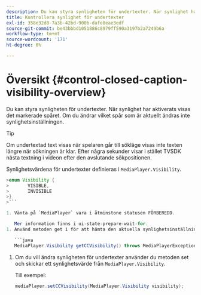 ```yaml
---
description: Du kan styra synligheten för undertexter. När synlighet har aktiverats visas det markerade spåret. Om du ändrar vilket spår som är aktuellt ändras inte synlighetsinställningen.
title: Kontrollera synlighet för undertexter
exl-id: 358e32d8-7a3b-42bd-900b-dafe8eae3edf
source-git-commit: be43bbbd1051886c8979ff590a3197b2a7249b6a
workflow-type: tm+mt
source-wordcount: '171'
ht-degree: 0%

---
```


# Översikt {#control-closed-caption-visibility-overview}

Du kan styra synligheten för undertexter. När synlighet har aktiverats visas det markerade spåret. Om du ändrar vilket spår som är aktuellt ändras inte synlighetsinställningen.

>[!TIP]
>
>Om undertextad text visas när spelaren går till sökläge visas inte texten längre när sökningen är klar. Efter några sekunder visar i stället TVSDK nästa textning i videon efter den avslutande sökpositionen.
>
>Synlighetsvärdena för undertexter definieras i `MediaPlayer.Visibility`.
>
>
```java
>enum Visibility {  
>       VISIBLE,  
>       INVISIBLE 
>}
>```

1. Vänta på `MediaPlayer` vara i åtminstone statusen FÖRBEREDD.

   Mer information finns i ui-state-prepare-wait-for.
1. Använd metoden get i för att hämta den aktuella synlighetsinställningen för undertexter `MediaPlayer`, som returnerar ett synlighetsvärde.

   ```java
   MediaPlayer.Visibility getCCVisibility() throws MediaPlayerException;
   ```

1. Om du vill ändra synligheten för undertexter använder du metoden set och skickar ett synlighetsvärde från `MediaPlayer.Visibility`.

   Till exempel:

   ```java
   mediaPlayer.setCCVisibility(MediaPlayer.Visibility visibility);
   ```
